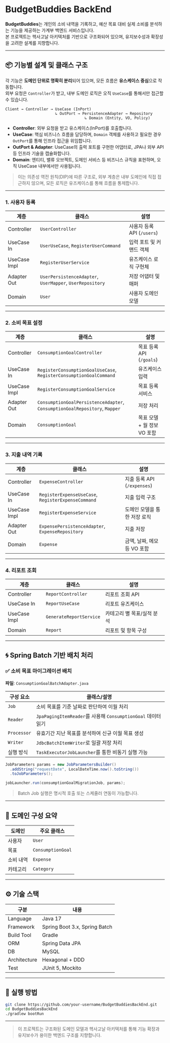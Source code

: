 # BudgetBuddies BackEnd

**BudgetBuddies**는 개인의 소비 내역을 기록하고, 예산 목표 대비 실제 소비를 분석하는 기능을 제공하는 가계부 백엔드 서비스입니다.  
본 프로젝트는 헥사고날 아키텍처를 기반으로 구조화되어 있으며, 유지보수성과 확장성을 고려한 설계를 지향합니다.

---

## 📦 기능별 설계 및 클래스 구조

각 기능은 **도메인 단위로 명확히 분리**되어 있으며, 모든 흐름은 **유스케이스 중심**으로 작동합니다.  
외부 요청은 `Controller`가 받고, 내부 도메인 로직은 오직 `UseCase`를 통해서만 접근할 수 있습니다.

```
Client → Controller → UseCase (InPort)
                      ↳ OutPort → PersistenceAdapter → Repository
                                   ↳ Domain (Entity, VO, Policy)
```

- **Controller**: 외부 요청을 받고 유스케이스(InPort)를 호출합니다.
- **UseCase**: 핵심 비즈니스 흐름을 담당하며, `Domain` 객체를 사용하고 필요한 경우 `OutPort`를 통해 인프라 접근을 위임합니다.
- **OutPort & Adapter**: UseCase의 출력 포트를 구현한 어댑터로, JPA나 외부 API 등 인프라 기술을 캡슐화합니다.
- **Domain**: 엔티티, 밸류 오브젝트, 도메인 서비스 등 비즈니스 규칙을 표현하며, 오직 UseCase 내부에서만 사용됩니다.

> 이는 의존성 역전 원칙(DIP)에 따른 구조로, 외부 계층은 내부 도메인에 직접 접근하지 않으며, 모든 로직은 유즈케이스를 통해 흐름을 통제합니다.

---

### 1. 사용자 등록

| 계층 | 클래스 | 설명 |
|------|--------|------|
| Controller | `UserController` | 사용자 등록 API (`/users`) |
| UseCase In | `UserUseCase`, `RegisterUserCommand` | 입력 포트 및 커맨드 객체 |
| UseCase Impl | `RegisterUserService` | 유즈케이스 로직 구현체 |
| Adapter Out | `UserPersistenceAdapter`, `UserMapper`, `UserRepository` | 저장 어댑터 및 매퍼 |
| Domain | `User` | 사용자 도메인 모델 |

---

### 2. 소비 목표 설정

| 계층 | 클래스 | 설명 |
|------|--------|------|
| Controller | `ConsumptionGoalController` | 목표 등록 API (`/goals`) |
| UseCase In | `RegisterConsumptionGoalUseCase`, `RegisterConsumptionGoalCommand` | 유즈케이스 입력 |
| UseCase Impl | `RegisterConsumptionGoalService` | 목표 등록 서비스 |
| Adapter Out | `ConsumptionGoalPersistenceAdapter`, `ConsumptionGoalRepository`, `Mapper` | 저장 처리 |
| Domain | `ConsumptionGoal` | 목표 모델 + 월 정보 VO 포함 |

---

### 3. 지출 내역 기록

| 계층 | 클래스 | 설명 |
|------|--------|------|
| Controller | `ExpenseController` | 지출 등록 API (`/expenses`) |
| UseCase In | `RegisterExpenseUseCase`, `RegisterExpenseCommand` | 지출 입력 구조 |
| UseCase Impl | `RegisterExpenseService` | 도메인 모델을 통한 저장 로직 |
| Adapter Out | `ExpensePersistenceAdapter`, `ExpenseRepository` | 지출 저장 |
| Domain | `Expense` | 금액, 날짜, 메모 등 VO 포함 |

---

### 4. 리포트 조회

| 계층 | 클래스 | 설명 |
|------|--------|------|
| Controller | `ReportController` | 리포트 조회 API |
| UseCase In | `ReportUseCase` | 리포트 유즈케이스 |
| UseCase Impl | `GenerateReportService` | 카테고리 별 목표/실적 분석 |
| Domain | `Report` | 리포트 및 항목 구성 |

---

## 🌀 Spring Batch 기반 배치 처리

### ✅ 소비 목표 마이그레이션 배치

**파일**: `ConsumptionGoalBatchAdapter.java`

| 구성 요소 | 클래스/설명 |
|-----------|-------------|
| `Job` | 소비 목표를 기준 날짜로 판단하여 이월 처리 |
| `Reader` | `JpaPagingItemReader`를 사용해 `ConsumptionGoal` 데이터 읽기 |
| `Processor` | 유효기간 지난 목표를 분석하여 신규 이월 목표 생성 |
| `Writer` | `JdbcBatchItemWriter`로 일괄 저장 처리 |
| 실행 방식 | `TaskExecutorJobLauncher`를 통한 비동기 실행 가능 |

```java
JobParameters params = new JobParametersBuilder()
  .addString("requestDate", LocalDateTime.now().toString())
  .toJobParameters();

jobLauncher.run(consumptionGoalMigrationJob, params);
```

> Batch Job 실행은 명시적 호출 또는 스케줄러 연동이 가능합니다.

---

## 🧬 도메인 구성 요약

| 도메인 | 주요 클래스 |
|--------|-------------|
| 사용자 | `User` |
| 목표 | `ConsumptionGoal` |
| 소비 내역 | `Expense` |
| 카테고리 | `Category` |
---

## ⚙ 기술 스택

| 구분 | 내용 |
|------|------|
| Language | Java 17 |
| Framework | Spring Boot 3.x, Spring Batch |
| Build Tool | Gradle |
| ORM | Spring Data JPA |
| DB | MySQL |
| Architecture | Hexagonal + DDD |
| Test | JUnit 5, Mockito |

---

## 🚀 실행 방법

```bash
git clone https://github.com/your-username/BudgetBuddiesBackEnd.git
cd BudgetBuddiesBackEnd
./gradlew bootRun
```

---

> 이 프로젝트는 구조화된 도메인 모델과 헥사고날 아키텍처를 통해 기능 확장과 유지보수가 용이한 백엔드 구조를 지향합니다.
